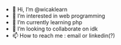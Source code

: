 - 👋 Hi, I’m @wicaklearn
- 👀 I’m interested in web programming
- 🌱 I’m currently learning php
- 💞️ I’m looking to collaborate on idk
- 📫 How to reach me : email or linkedin(?)

<!---
wicaklearn/wicaklearn is a ✨ special ✨ repository because its `README.md` (this file) appears on your GitHub profile.
You can click the Preview link to take a look at your changes.
--->
